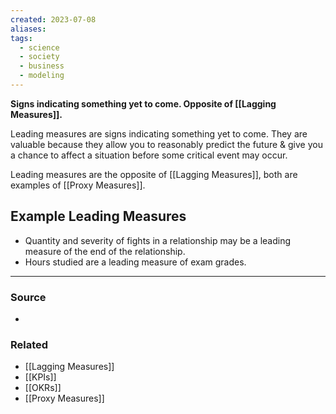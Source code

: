 ```yaml
---
created: 2023-07-08
aliases: 
tags:
  - science
  - society
  - business
  - modeling
---
```

**Signs indicating something yet to come. Opposite of [[Lagging Measures]].**

Leading measures are signs indicating something yet to come. They are valuable because they allow you to reasonably predict the future & give you a chance to affect a situation before some critical event may occur.

Leading measures are the opposite of [[Lagging Measures]], both are examples of [[Proxy Measures]].

## Example Leading Measures

- Quantity and severity of fights in a relationship may be a leading measure of the end of the relationship.
- Hours studied are a leading measure of exam grades.

****
### Source
- 

### Related
- [[Lagging Measures]] 
- [[KPIs]] 
- [[OKRs]] 
- [[Proxy Measures]]